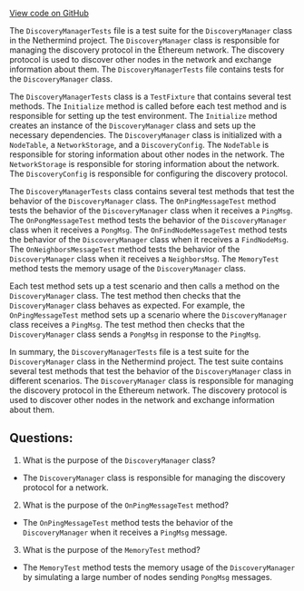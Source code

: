 [View code on GitHub](https://github.com/NethermindEth/nethermind/src/Nethermind/Nethermind.Network.Discovery.Test/DiscoveryManagerTests.cs)

The `DiscoveryManagerTests` file is a test suite for the `DiscoveryManager` class in the Nethermind project. The `DiscoveryManager` class is responsible for managing the discovery protocol in the Ethereum network. The discovery protocol is used to discover other nodes in the network and exchange information about them. The `DiscoveryManagerTests` file contains tests for the `DiscoveryManager` class.

The `DiscoveryManagerTests` class is a `TestFixture` that contains several test methods. The `Initialize` method is called before each test method and is responsible for setting up the test environment. The `Initialize` method creates an instance of the `DiscoveryManager` class and sets up the necessary dependencies. The `DiscoveryManager` class is initialized with a `NodeTable`, a `NetworkStorage`, and a `DiscoveryConfig`. The `NodeTable` is responsible for storing information about other nodes in the network. The `NetworkStorage` is responsible for storing information about the network. The `DiscoveryConfig` is responsible for configuring the discovery protocol.

The `DiscoveryManagerTests` class contains several test methods that test the behavior of the `DiscoveryManager` class. The `OnPingMessageTest` method tests the behavior of the `DiscoveryManager` class when it receives a `PingMsg`. The `OnPongMessageTest` method tests the behavior of the `DiscoveryManager` class when it receives a `PongMsg`. The `OnFindNodeMessageTest` method tests the behavior of the `DiscoveryManager` class when it receives a `FindNodeMsg`. The `OnNeighborsMessageTest` method tests the behavior of the `DiscoveryManager` class when it receives a `NeighborsMsg`. The `MemoryTest` method tests the memory usage of the `DiscoveryManager` class.

Each test method sets up a test scenario and then calls a method on the `DiscoveryManager` class. The test method then checks that the `DiscoveryManager` class behaves as expected. For example, the `OnPingMessageTest` method sets up a scenario where the `DiscoveryManager` class receives a `PingMsg`. The test method then checks that the `DiscoveryManager` class sends a `PongMsg` in response to the `PingMsg`.

In summary, the `DiscoveryManagerTests` file is a test suite for the `DiscoveryManager` class in the Nethermind project. The test suite contains several test methods that test the behavior of the `DiscoveryManager` class in different scenarios. The `DiscoveryManager` class is responsible for managing the discovery protocol in the Ethereum network. The discovery protocol is used to discover other nodes in the network and exchange information about them.
## Questions: 
 1. What is the purpose of the `DiscoveryManager` class?
- The `DiscoveryManager` class is responsible for managing the discovery protocol for a network.

2. What is the purpose of the `OnPingMessageTest` method?
- The `OnPingMessageTest` method tests the behavior of the `DiscoveryManager` when it receives a `PingMsg` message.

3. What is the purpose of the `MemoryTest` method?
- The `MemoryTest` method tests the memory usage of the `DiscoveryManager` by simulating a large number of nodes sending `PongMsg` messages.